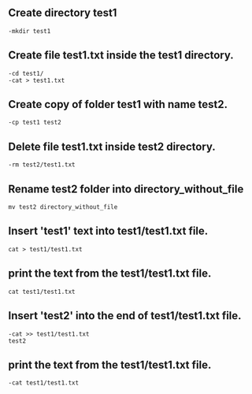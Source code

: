 ## Create directory test1
```console
-mkdir test1
```

## Create file test1.txt inside the test1 directory.
```console
-cd test1/
-cat > test1.txt
```

##   Create copy of folder test1 with name test2.  
```console
-cp test1 test2
```

##    Delete file test1.txt inside test2 directory.
```console
-rm test2/test1.txt
```

##    Rename test2 folder into directory_without_file
```console
mv test2 directory_without_file
```

##    Insert 'test1' text into test1/test1.txt file.
```console
cat > test1/test1.txt
```

##    print the text from the test1/test1.txt file.
```console
cat test1/test1.txt
```

##    Insert 'test2' into the end of test1/test1.txt file.
```console
-cat >> test1/test1.txt
test2
```

##    print the text from the test1/test1.txt file.
```console
-cat test1/test1.txt
```
